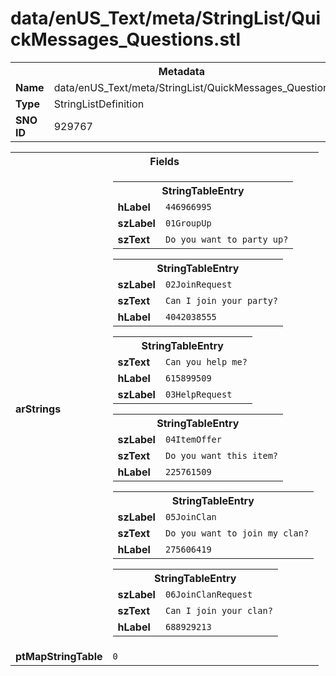 <h1>data/enUS_Text/meta/StringList/QuickMessages_Questions.stl</h1><table><tr><th colspan="100%">Metadata</th></tr><tr><td><b>Name</b></td><td>data/enUS_Text/meta/StringList/QuickMessages_Questions.stl</td></tr><tr><td><b>Type</b></td><td>StringListDefinition</td></tr><tr><td><b>SNO ID</b></td><td>929767</td></tr></table>

<table><tr><th colspan="100%">Fields</th></tr><tr><td><b>arStrings</b></td><td><table><tr><th colspan="100%">StringTableEntry</th></tr><tr><td><b>hLabel</b></td><td><code>446966995</code></td></tr><tr><td><b>szLabel</b></td><td><code>01GroupUp</code></td></tr><tr><td><b>szText</b></td><td><code>Do you want to party up?</code></td></tr></table>


<table><tr><th colspan="100%">StringTableEntry</th></tr><tr><td><b>szLabel</b></td><td><code>02JoinRequest</code></td></tr><tr><td><b>szText</b></td><td><code>Can I join your party?</code></td></tr><tr><td><b>hLabel</b></td><td><code>4042038555</code></td></tr></table>


<table><tr><th colspan="100%">StringTableEntry</th></tr><tr><td><b>szText</b></td><td><code>Can you help me?</code></td></tr><tr><td><b>hLabel</b></td><td><code>615899509</code></td></tr><tr><td><b>szLabel</b></td><td><code>03HelpRequest</code></td></tr></table>


<table><tr><th colspan="100%">StringTableEntry</th></tr><tr><td><b>szLabel</b></td><td><code>04ItemOffer</code></td></tr><tr><td><b>szText</b></td><td><code>Do you want this item?</code></td></tr><tr><td><b>hLabel</b></td><td><code>225761509</code></td></tr></table>


<table><tr><th colspan="100%">StringTableEntry</th></tr><tr><td><b>szLabel</b></td><td><code>05JoinClan</code></td></tr><tr><td><b>szText</b></td><td><code>Do you want to join my clan?</code></td></tr><tr><td><b>hLabel</b></td><td><code>275606419</code></td></tr></table>


<table><tr><th colspan="100%">StringTableEntry</th></tr><tr><td><b>szLabel</b></td><td><code>06JoinClanRequest</code></td></tr><tr><td><b>szText</b></td><td><code>Can I join your clan?</code></td></tr><tr><td><b>hLabel</b></td><td><code>688929213</code></td></tr></table>


</td></tr><tr><td><b>ptMapStringTable</b></td><td><code>0</code></td></tr></table>

